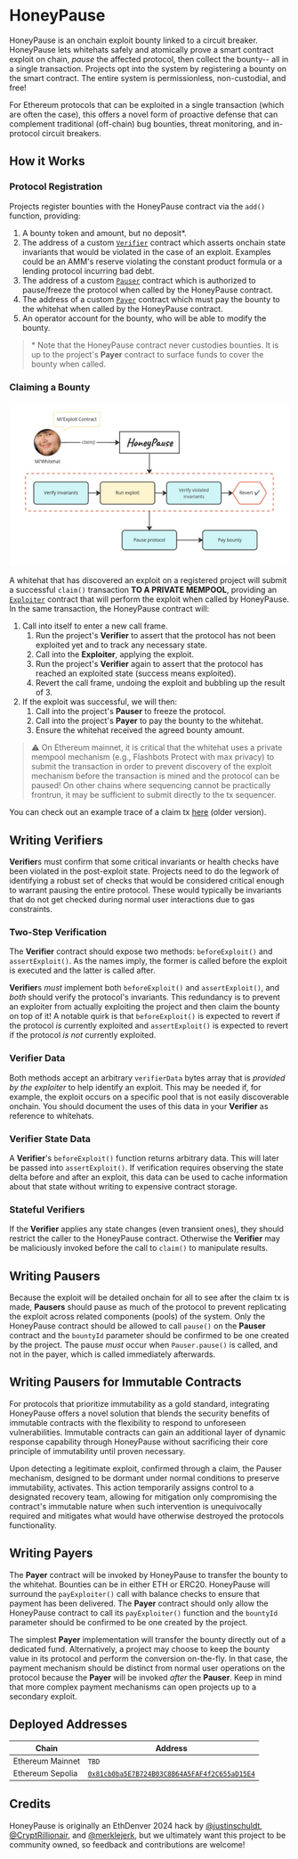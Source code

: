 # HoneyPause

HoneyPause is an onchain exploit bounty linked to a circuit breaker. HoneyPause lets whitehats safely and atomically prove a smart contract exploit on chain, *pause* the affected protocol, then collect the bounty-- all in a single transaction. Projects opt into the system by registering a bounty on the smart contract. The entire system is permissionless, non-custodial, and free!

For Ethereum protocols that can be exploited in a single transaction (which are often the case), this offers a novel form of proactive defense that can complement traditional (off-chain) bug bounties, threat monitoring, and in-protocol circuit breakers.

## How it Works


### Protocol Registration
Projects register bounties with the HoneyPause contract via the `add()` function, providing:

1. A bounty token and amount, but no deposit*.
2. The address of a custom [`Verifier`](ause/blob/main/src/HoneyPause.sol#L8) contract which asserts onchain state invariants that would be violated in the case of an exploit. Examples could be an AMM's reserve violating the constant product formula or a lending protocol incurring bad debt.
3. The address of a custom [`Pauser`](./src/HoneyPause.sol#L28) contract which is authorized to pause/freeze the protocol when called by the HoneyPause contract.
4. The address of a custom [`Payer`](./src/HoneyPause.sol#L44) contract which must pay the bounty to the whitehat when called by the HoneyPause contract. 
5. An operator account for the bounty, who will be able to modify the bounty.

> \* Note that the HoneyPause contract never custodies bounties. It is up to the project's **Payer** contract to surface funds to cover the bounty when called.

### Claiming a Bounty

![contract flow](/assets/flow.jpg)

A whitehat that has discovered an exploit on a registered project will submit a successful `claim()` transaction **TO A PRIVATE MEMPOOL**, providing an [`Exploiter`](./src/HoneyPause.sol#L35) contract that will perform the exploit when called by HoneyPause. In the same transaction, the HoneyPause contract will:

1. Call into itself to enter a new call frame.
    1. Run the project's **Verifier** to assert that the protocol has not been exploited yet and to track any necessary state.
    2. Call into the **Exploiter**, applying the exploit.
    3. Run the project's **Verifier** again to assert that the protocol has reached an exploited state (success means exploited).
    4. Revert the call frame, undoing the exploit and bubbling up the result of 3.
2. If the exploit was successful, we will then:
    1. Call into the project's **Pauser** to freeze the protocol.
    2. Call into the project's **Payer** to pay the bounty to the whitehat.
    3. Ensure the whitehat received the agreed bounty amount.

> ⚠️ On Ethereum mainnet, it is critical that the whitehat uses a private mempool mechanism (e.g., Flashbots Protect with max privacy) to submit the transaction in order to prevent discovery of the exploit mechanism before the transaction is mined and the protocol can be paused! On other chains where sequencing cannot be practically frontrun, it may be sufficient to submit directly to the tx sequencer.

You can check out an example trace of a claim tx [here](https://phalcon.blocksec.com/explorer/tx/sepolia/0x1b957becc3839f34d1e7f221eeb7353e6073b69da91ac717478a64c3fd2bf291) (older version).

## Writing Verifiers
**Verifier**s must confirm that some critical invariants or health checks have been violated in the post-exploit state. Projects need to do the legwork of identifying a robust set of checks that would be considered critical enough to warrant pausing the entire protocol. These would typically be invariants that do not get checked during normal user interactions due to gas constraints.

### Two-Step Verification
The **Verifier** contract should expose two methods: `beforeExploit()` and `assertExploit()`. As the names imply, the former is called before the exploit is executed and the latter is called after.

**Verifier**s *must* implement both `beforeExploit()` and `assertExploit()`, and *both* should verify the protocol's invariants. This redundancy is to prevent an exploiter from actually exploiting the project and then claim the bounty on top of it! A notable quirk is that `beforeExploit()` is expected to revert if the protocol *is* currently exploited and `assertExploit()` is expected to revert if the protocol *is not* currently exploited.

### Verifier Data
Both methods accept an arbitrary `verifierData` bytes array that is *provided by the exploiter* to help identify an exploit. This may be needed if, for example, the exploit occurs on a specific pool that is not easily discoverable onchain. You should document the uses of this data in your **Verifier** as reference to whitehats.

### Verifier State Data
A **Verifier**'s `beforeExploit()` function returns arbitrary data. This will later be passed into `assertExploit()`. If verification requires observing the state delta before and after an exploit, this data can be used to cache information about that state without writing to expensive contract storage. 

### Stateful Verifiers
If the **Verifier** applies any state changes (even transient ones), they should restrict the caller to the HoneyPause contract. Otherwise the **Verifier** may be maliciously invoked before the call to `claim()` to manipulate results.

## Writing Pausers
Because the exploit will be detailed onchain for all to see after the claim tx is made, **Pausers** should pause as much of the protocol to prevent replicating the exploit across related components (pools) of the system. Only the HoneyPause contract should be allowed to call `pause()` on the **Pauser** contract and the `bountyId` parameter should be confirmed to be one created by the project. The pause *must* occur when `Pauser.pause()` is called, and not in the payer, which is called immediately afterwards.

## Writing Pausers for Immutable Contracts
For protocols that prioritize immutability as a gold standard, integrating HoneyPause offers a novel solution that blends the security benefits of immutable contracts with the flexibility to respond to unforeseen vulnerabilities. Immutable contracts can gain an additional layer of dynamic response capability through HoneyPause without sacrificing their core principle of immutability until proven necessary.

Upon detecting a legitimate exploit, confirmed through a claim, the Pauser mechanism, designed to be dormant under normal conditions to preserve immutability, activates. This action temporarily assigns control to a designated recovery team, allowing for mitigation only compromising the contract's immutable nature when such intervention is unequivocally required and mitigates what would have otherwise destroyed the protocols functionality.

## Writing Payers
The **Payer** contract will be invoked by HoneyPause to transfer the bounty to the whitehat. Bounties can be in either ETH or ERC20. HoneyPause will surround the `payExploiter()` call with balance checks to ensure that payment has been delivered. The **Payer** contract should only allow the HoneyPause contract to call its `payExploiter()` function and the `bountyId` parameter should be confirmed to be one created by the project.

The simplest **Payer** implementation will transfer the bounty directly out of a dedicated fund. Alternatively, a project may choose to keep the bounty value in its protocol and perform the conversion on-the-fly. In that case, the payment mechanism should be distinct from normal user operations on the protocol because the **Payer** will be invoked *after* the **Pauser**. Keep in mind that more complex payment mechanisms can open projects up to a secondary exploit.

## Deployed Addresses

| Chain | Address |
|-------|---------|
| Ethereum Mainnet | `TBD` |
| Ethereum Sepolia | [`0x81cb0ba5E7B724B03C8B64A5FAF4f2C655aD15E4`](https://sepolia.etherscan.io/address/0x81cb0ba5E7B724B03C8B64A5FAF4f2C655aD15E4) |

## Credits

HoneyPause is originally an EthDenver 2024 hack by [@justinschuldt](https://github.com/justinschuldt), [@CryptRillionair](https://twitter.com/CryptRillionair), and [@merklejerk](https://twitter.com/merklejerk), but we ultimately want this project to be community owned, so feedback and contributions are welcome!
